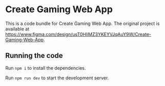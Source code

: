 
  # Create Gaming Web App

  This is a code bundle for Create Gaming Web App. The original project is available at https://www.figma.com/design/usT0HliMZ3YKEYVJqAuY9W/Create-Gaming-Web-App.

  ## Running the code

  Run `npm i` to install the dependencies.

  Run `npm run dev` to start the development server.
  